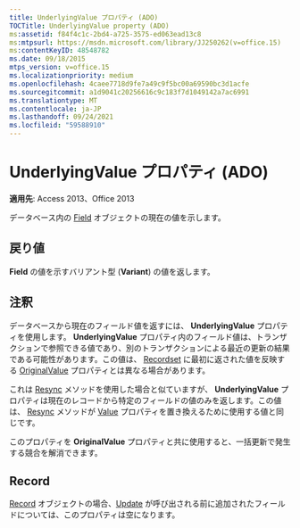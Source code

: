 ```yaml
---
title: UnderlyingValue プロパティ (ADO)
TOCTitle: UnderlyingValue property (ADO)
ms:assetid: f84f4c1c-2bd4-a725-3575-ed063ead13c8
ms:mtpsurl: https://msdn.microsoft.com/library/JJ250262(v=office.15)
ms:contentKeyID: 48548782
ms.date: 09/18/2015
mtps_version: v=office.15
ms.localizationpriority: medium
ms.openlocfilehash: 4caee7718d9fe7a49c9f5bc00a69590bc3d1acfe
ms.sourcegitcommit: a1d9041c20256616c9c183f7d1049142a7ac6991
ms.translationtype: MT
ms.contentlocale: ja-JP
ms.lasthandoff: 09/24/2021
ms.locfileid: "59588910"
---
```

# <a name="underlyingvalue-property-ado"></a>UnderlyingValue プロパティ (ADO)


**適用先**: Access 2013、Office 2013



データベース内の [Field](field-object-ado.md) オブジェクトの現在の値を示します。

## <a name="return-value"></a>戻り値

**Field** の値を示すバリアント型 (**Variant**) の値を返します。

## <a name="remarks"></a>注釈

データベースから現在のフィールド値を返すには、 **UnderlyingValue** プロパティを使用します。 **UnderlyingValue** プロパティ内のフィールド値は、トランザクションで参照できる値であり、別のトランザクションによる最近の更新の結果である可能性があります。この値は、 [Recordset](originalvalue-property-ado.md) に最初に返された値を反映する [OriginalValue](recordset-object-ado.md) プロパティとは異なる場合があります。

これは [Resync](resync-method-ado.md) メソッドを使用した場合と似ていますが、 **UnderlyingValue** プロパティは現在のレコードから特定のフィールドの値のみを返します。この値は、 [Resync](resync-method-ado.md) メソッドが [Value](value-property-ado.md) プロパティを置き換えるために使用する値と同じです。

このプロパティを **OriginalValue** プロパティと共に使用すると、一括更新で発生する競合を解消できます。

## <a name="record"></a>Record

[Record](record-object-ado.md) オブジェクトの場合、[Update](update-method-ado.md) が呼び出される前に追加されたフィールドについては、このプロパティは空になります。

